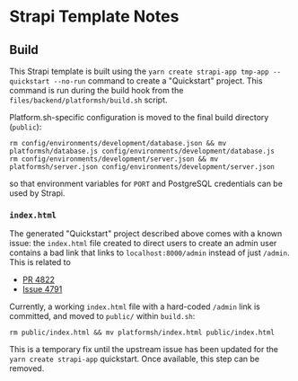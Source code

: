 # Strapi Template Notes  

## Build

This Strapi template is built using the `yarn create strapi-app tmp-app --quickstart --no-run` command to create a "Quickstart" project. This command is run during the build hook from the `files/backend/platformsh/build.sh` script.

Platform.sh-specific configuration is moved to the final build directory (`public`):

```
rm config/environments/development/database.json && mv platformsh/database.js config/environments/development/database.js
rm config/environments/development/server.json && mv platformsh/server.json config/environments/development/server.json
```

so that environment variables for `PORT` and PostgreSQL credentials can be used by Strapi.

###  `index.html`

The generated "Quickstart" project described above comes with a known issue: the `index.html` file created to direct users to create an admin user contains a bad link that links to `localhost:8000/admin` instead of just `/admin`. This is related to

* [PR 4822](https://github.com/strapi/strapi/pull/4822)
* [Issue 4791](https://github.com/strapi/strapi/issues/4791)

Currently, a working `index.html` file with a hard-coded `/admin` link is committed, and moved to `public/` within `build.sh`:

```
rm public/index.html && mv platformsh/index.html public/index.html
```

This is a temporary fix until the upstream issue has been updated for the `yarn create strapi-app` quickstart. Once available, this step can be removed. 

